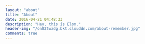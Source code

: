 ```yaml
---
layout: "about"
title: "About"
date: 2016-04-21 04:48:33
description: "Hey, this is Elon."
header-img: "/on02twadg.bkt.clouddn.com/about-remember.jpg"
comments: true
---
```

